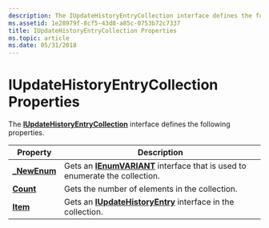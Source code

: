 ```yaml
---
description: The IUpdateHistoryEntryCollection interface defines the following properties.
ms.assetid: 1e28979f-8cf5-43d8-a85c-0753b72c7337
title: IUpdateHistoryEntryCollection Properties
ms.topic: article
ms.date: 05/31/2018
---
```


# IUpdateHistoryEntryCollection Properties

The [**IUpdateHistoryEntryCollection**](/windows/desktop/api/Wuapi/nn-wuapi-iupdatehistoryentrycollection) interface defines the following properties.



| Property                                                    | Description                                                                                                          |
|-------------------------------------------------------------|----------------------------------------------------------------------------------------------------------------------|
| [**\_NewEnum**](/windows/desktop/api/Wuapi/nf-wuapi-iupdatehistoryentrycollection-get__newenum) | Gets an [**IEnumVARIANT**](/windows/win32/api/oaidl/nn-oaidl-ienumvariant) interface that is used to enumerate the collection. |
| [**Count**](/windows/desktop/api/Wuapi/nf-wuapi-iupdatehistoryentrycollection-get_count)        | Gets the number of elements in the collection.                                                                       |
| [**Item**](/windows/desktop/api/Wuapi/nf-wuapi-iupdatehistoryentrycollection-get_item)          | Gets an [**IUpdateHistoryEntry**](/windows/desktop/api/Wuapi/nn-wuapi-iupdatehistoryentry) interface in the collection.                              |



 

 

 
